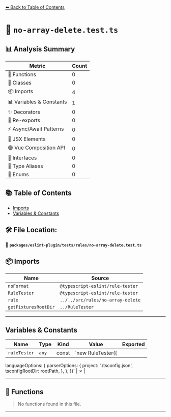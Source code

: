 [⬅️ Back to Table of Contents](../../../../index.md)

# 📄 `no-array-delete.test.ts`

## 📊 Analysis Summary

| Metric | Count |
|--------|-------|
| 🔧 Functions | 0 |
| 🧱 Classes | 0 |
| 📦 Imports | 4 |
| 📊 Variables & Constants | 1 |
| ✨ Decorators | 0 |
| 🔄 Re-exports | 0 |
| ⚡ Async/Await Patterns | 0 |
| 💠 JSX Elements | 0 |
| 🟢 Vue Composition API | 0 |
| 📐 Interfaces | 0 |
| 📑 Type Aliases | 0 |
| 🎯 Enums | 0 |

## 📚 Table of Contents

- [Imports](#imports)
- [Variables & Constants](#variables-constants)

## 🛠️ File Location:
📂 **`packages/eslint-plugin/tests/rules/no-array-delete.test.ts`**

## 📦 Imports

| Name | Source |
|------|--------|
| `noFormat` | `@typescript-eslint/rule-tester` |
| `RuleTester` | `@typescript-eslint/rule-tester` |
| `rule` | `../../src/rules/no-array-delete` |
| `getFixturesRootDir` | `../RuleTester` |


---

## Variables & Constants

| Name | Type | Kind | Value | Exported |
|------|------|------|-------|----------|
| `ruleTester` | `any` | const | `new RuleTester({
  languageOptions: {
    parserOptions: {
      project: './tsconfig.json',
      tsconfigRootDir: rootPath,
    },
  },
})` | ✗ |


---

## 🔧 Functions

> No functions found in this file.


---